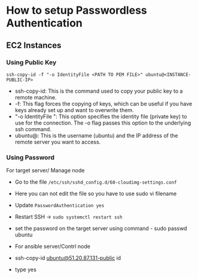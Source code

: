# How to setup Passwordless Authentication

## EC2 Instances

### Using Public Key

```
ssh-copy-id -f "-o IdentityFile <PATH TO PEM FILE>" ubuntu@<INSTANCE-PUBLIC-IP>
```

- ssh-copy-id: This is the command used to copy your public key to a remote machine.
- -f: This flag forces the copying of keys, which can be useful if you have keys already set up and want to overwrite them.
- "-o IdentityFile <PATH TO PEM FILE>": This option specifies the identity file (private key) to use for the connection. The -o flag passes this option to the underlying ssh command.
- ubuntu@<INSTANCE-IP>: This is the username (ubuntu) and the IP address of the remote server you want to access.

### Using Password 

For target server/ Manage node
- Go to the file `/etc/ssh/sshd_config.d/60-cloudimg-settings.conf`
- Here you can not edit the file so you have to use sudo vi filename
- Update `PasswordAuthentication yes`
- Restart SSH -> `sudo systemctl restart ssh`
- set the password on the target server using command - sudo passwd ubuntu

- For ansible server/Contrl node
- ssh-copy-id ubuntu@51.20.87.131-public id
- type yes

